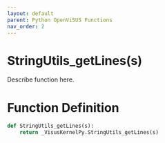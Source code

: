 ```yaml
---
layout: default
parent: Python OpenViSUS Functions
nav_order: 2
---
```


# StringUtils_getLines(s)

Describe function here.

# Function Definition

```python
def StringUtils_getLines(s):
    return _VisusKernelPy.StringUtils_getLines(s)
```